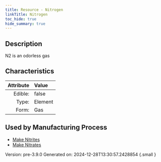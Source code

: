 ```yaml
---
title: Resource - Nitrogen
linkTitle: Nitrogen
toc_hide: true
hide_summary: true
---
```


## Description
N2 is an odorless gas 

## Characteristics

| Attribute      | Value |
|--------:|:------|
|Edible:|false|
|Type:|Element|
|Form:|Gas|
 

## Used by Manufacturing Process

- [Make Nitrites](/docs/definitions/process/make-nitrites)
- [Make Nitrates](/docs/definitions/process/make-nitrates)


    

Version: pre-3.9.0 Generated on: 2024-12-28T13:30:57.2428854
{.small }
